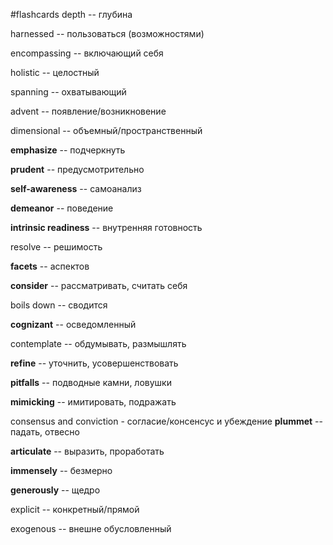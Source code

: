 #flashcards
depth -- глубина
<!--SR:!2024-10-04,16,290-->
harnessed -- пользоваться (возможностями)
<!--SR:!2024-09-24,1,210-->
encompassing --  включающий себя
<!--SR:!2024-09-24,1,230-->
holistic -- целостный
<!--SR:!2024-09-24,1,170-->
spanning -- охватывающий
<!--SR:!2024-09-25,7,250-->
advent -- появление/возникновение
<!--SR:!2024-09-25,2,190-->
dimensional -- объемный/пространственный
<!--SR:!2024-09-27,9,270-->
**emphasize** -- подчеркнуть
<!--SR:!2024-09-24,1,214-->
**prudent** -- предусмотрительно
<!--SR:!2024-09-24,1,214-->
**self-awareness** -- самоанализ
<!--SR:!2024-10-04,16,290-->
**demeanor** -- поведение
<!--SR:!2024-09-27,4,250-->
**intrinsic readiness** -- внутренняя готовность
<!--SR:!2024-09-26,3,254-->
resolve -- решимость
<!--SR:!2024-09-25,2,234-->
**facets** -- аспектов
<!--SR:!2024-09-24,1,230-->
**consider** -- рассматривать, считать себя
<!--SR:!2024-10-02,14,290-->
boils down -- сводится
<!--SR:!2024-09-28,10,270-->
**cognizant** -- осведомленный
<!--SR:!2024-09-24,1,214-->
contemplate -- обдумывать, размышлять
<!--SR:!2024-10-03,10,274-->
**refine** --  уточнить, усовершенствовать
<!--SR:!2024-09-24,1,214-->
**pitfalls** -- подводные камни, ловушки
<!--SR:!2024-09-27,9,270-->
**mimicking** -- имитировать, подражать
<!--SR:!2024-10-06,13,294-->
consensus and conviction - согласие/консенсус и убеждение
**plummet** -- падать, отвесно
<!--SR:!2024-10-02,9,274-->
**articulate** -- выразить, проработать
<!--SR:!2024-09-30,7,254-->
**immensely** -- безмерно
<!--SR:!2024-09-25,2,210-->
**generously** -- щедро
<!--SR:!2024-10-07,14,294-->
explicit -- конкретный/прямой
<!--SR:!2024-09-24,1,214-->
exogenous -- внешне обусловленный

 